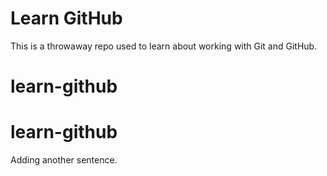 # Learn GitHub

This is a throwaway repo used to learn about working with Git and GitHub.
# learn-github
# learn-github
Adding another sentence.

